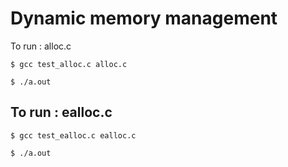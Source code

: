 # Dynamic memory management

To run : alloc.c

```mermaid
$ gcc test_alloc.c alloc.c

$ ./a.out
```

## To run : ealloc.c

```mermaid
$ gcc test_ealloc.c ealloc.c

$ ./a.out
```
